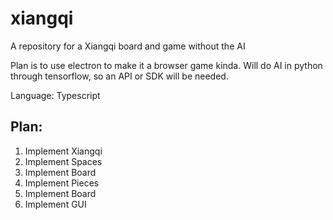 # xiangqi
A repository for a Xiangqi board and game without the AI

Plan is to use electron to make it a browser game kinda. Will do AI in python through tensorflow, so an API or SDK will be needed.



Language: Typescript


## Plan:
1. Implement Xiangqi
  1. Implement Spaces
  2. Implement Board
  3. Implement Pieces
  4. Implement Board
2. Implement GUI